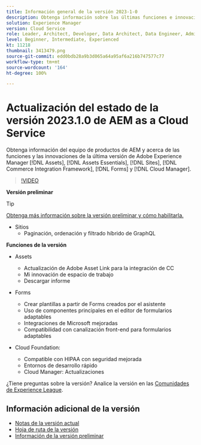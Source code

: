 ```yaml
---
title: Información general de la versión 2023-1-0
description: Obtenga información sobre las últimas funciones e innovaciones de la versión 2023-1-0 para Adobe Experience Manager  [!DNL Assets Essentials], [!DNL Sites], [!DNL Screens], [!DNL Forms] y [!DNL Cloud Foundation]
solution: Experience Manager
version: Cloud Service
role: Leader, Architect, Developer, Data Architect, Data Engineer, Admin, User
level: Beginner, Intermediate, Experienced
kt: 11218
thumbnail: 3413479.png
source-git-commit: edd0bdb28a9b3d065a64a95af6a216b747577c77
workflow-type: tm+mt
source-wordcount: '164'
ht-degree: 100%

---
```


# Actualización del estado de la versión 2023.1.0 de AEM as a Cloud Service

Obtenga información del equipo de productos de AEM y acerca de las funciones y las innovaciones de la última versión de Adobe Experience Manager [!DNL Assets], [!DNL Assets Essentials], [!DNL Sites], [!DNL Commerce Integration Framework], [!DNL Forms] y [!DNL Cloud Manager].

>[!VIDEO](https://video.tv.adobe.com/v/3413479/?quality=12&learn=on)

**Versión preliminar**

>[!TIP]
>
>[Obtenga más información sobre la versión preliminar y cómo habilitarla.](https://experienceleague.adobe.com/docs/experience-manager-cloud-service/content/release-notes/prerelease.html?lang=es)

* Sitios
   * Paginación, ordenación y filtrado híbrido de GraphQL

**Funciones de la versión**

* Assets
   * Actualización de Adobe Asset Link para la integración de CC
   * Mi innovación de espacio de trabajo
   * Descargar informe

* Forms
   * Crear plantillas a partir de Forms creados por el asistente
   * Uso de componentes principales en el editor de formularios adaptables
   * Integraciones de Microsoft mejoradas
   * Compatibilidad con canalización front-end para formularios adaptables

* Cloud Foundation:
   * Compatible con HIPAA con seguridad mejorada
   * Entornos de desarrollo rápido
   * Cloud Manager: Actualizaciones

¿Tiene preguntas sobre la versión?  Analice la versión en las [Comunidades de Experience League](https://adobe.ly/3RPNYZF).

## Información adicional de la versión

* [Notas de la versión actual](https://experienceleague.adobe.com/docs/experience-manager-cloud-service/content/release-notes/home.html?lang=es)
* [Hoja de ruta de la versión](https://experienceleague.adobe.com/docs/experience-manager-release-information/aem-release-updates/update-releases-roadmap.html?lang=es)
* [Información de la versión preliminar](https://experienceleague.adobe.com/docs/experience-manager-cloud-service/content/release-notes/prerelease.html?lang=es)